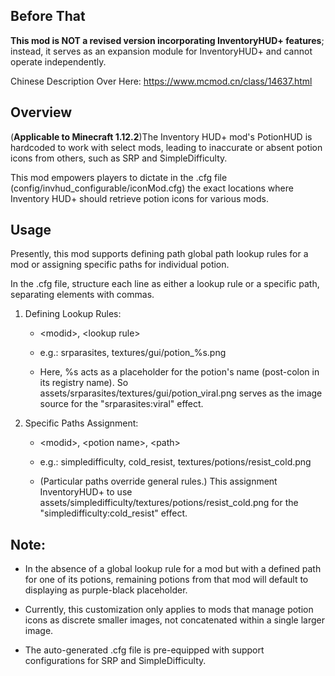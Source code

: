 ## Before That

__This mod is NOT a revised version incorporating InventoryHUD+ features__; instead, it serves as an expansion module for InventoryHUD+ and cannot operate independently.

Chinese Description Over Here: https://www.mcmod.cn/class/14637.html

## Overview

(__Applicable to Minecraft 1.12.2__)The Inventory HUD+ mod's PotionHUD is hardcoded to work with select mods, leading to inaccurate or absent potion icons from others, such as SRP and SimpleDifficulty.

This mod empowers players to dictate in the .cfg file (config/invhud_configurable/iconMod.cfg) the exact locations where Inventory HUD+ should retrieve potion icons for various mods.

## Usage

Presently, this mod supports defining path global path lookup rules for a mod or assigning specific paths for individual potion.

In the .cfg file, structure each line as either a lookup rule or a specific path, separating elements with commas.

1. Defining Lookup Rules:

    - \<modid>, \<lookup rule>

    - e.g.: srparasites, textures/gui/potion_%s.png

    - Here, %s acts as a placeholder for the potion's name (post-colon in its registry name). So assets/srparasites/textures/gui/potion_viral.png serves as the image source for the "srparasites:viral" effect.

2. Specific Paths Assignment:

    - \<modid>, \<potion name>, \<path>

    - e.g.: simpledifficulty, cold_resist, textures/potions/resist_cold.png

    - (Particular paths override general rules.) This assignment InventoryHUD+ to use assets/simpledifficulty/textures/potions/resist_cold.png for the "simpledifficulty:cold_resist" effect.

## Note:

- In the absence of a global lookup rule for a mod but with a defined path for one of its potions, remaining potions from that mod will default to displaying as purple-black placeholder.

- Currently, this customization only applies to mods that manage potion icons as discrete smaller images, not concatenated within a single larger image.

- The auto-generated .cfg file is pre-equipped with support configurations for SRP and SimpleDifficulty.